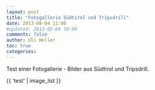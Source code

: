 ```yaml
---
layout: post
title: "Fotogallerie Südtirol und Tripsdrill"
date: 2013-08-04 11:00
#updated: 2013-05-04 10:00
comments: false
author: Uli Heller
toc: true
categories: 
---
```


Test einer Fotogallerie - Bilder aus Südtirol und Tripsdrill.

<!-- more -->

{{ 'test' | image_list }}
